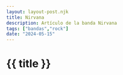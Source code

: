 ```yaml
---
layout: layout-post.njk
title: Nirvana
description: Artículo de la banda Nirvana
tags: ["bandas","rock"]
date: "2024-05-15"
---
```


# {{ title }}